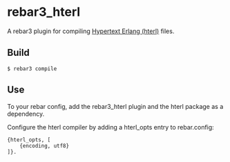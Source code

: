 rebar3_hterl
=====

A rebar3 plugin for compiling [Hypertext Erlang (hterl)](https://github.com/abxy/hterl) files.

Build
-----

```
$ rebar3 compile
```

Use
---

To your rebar config, add the rebar3_hterl plugin and the hterl package as a dependency.


Configure the hterl compiler by adding a hterl_opts entry to rebar.config:

```
{hterl_opts, [
    {encoding, utf8}
]}.
```
